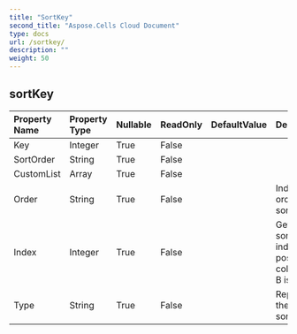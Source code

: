 ```yaml
---
title: "SortKey"
second_title: "Aspose.Cells Cloud Document"
type: docs
url: /sortkey/
description: ""
weight: 50
---
```


## **sortKey**

 

| Property Name | Property Type | Nullable |  ReadOnly | DefaultValue | Description | 
| :- | :- | :- |:- |  :- | :- |
| Key | Integer | True |  False |  |  |  
| SortOrder | String | True |  False |  |  |  
| CustomList | Array<String> | True |  False |  |  |  
| Order | String | True |  False |  | Indicates the order of sorting. |  
| Index | Integer | True |  False |  | Gets the sorted column index(absolute position, column A is 0, B is 1, ...). |  
| Type | String | True |  False |  | Represents the type of sorting. |  

